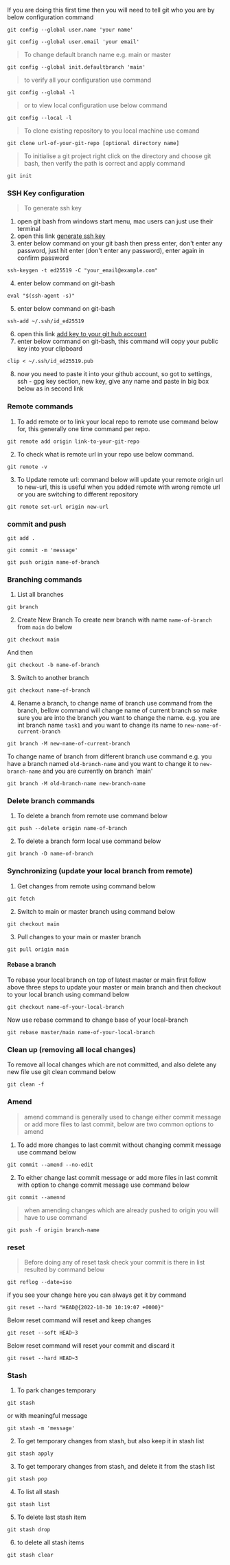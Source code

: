 If you are doing this first time then you will need to tell git who you are by below configuration command
````
git config --global user.name 'your name'
````
````
git config --global user.email 'your email'
````

> To change default branch name e.g. main or master
````
git config --global init.defaultbranch 'main'
```` 
> to verify all your configuration use command
````
git config --global -l
```` 
> or to view local configuration use below command
````
git config --local -l
````

> To clone existing repository to you local machine use comand
````
git clone url-of-your-git-repo [optional directory name]
````

> To initialise a git project right click on the directory and choose git bash, then verify the path is correct and apply command
````
git init
````

### SSH Key configuration
> To generate ssh key
1. open git bash from windows start menu, mac users can just use their terminal
2. open this link [generate ssh key](https://docs.github.com/en/authentication/connecting-to-github-with-ssh/generating-a-new-ssh-key-and-adding-it-to-the-ssh-agent)
3. enter below command on your git bash then press enter, don't enter any password, just hit enter (don't enter any password), enter again in confirm password
````
ssh-keygen -t ed25519 -C "your_email@example.com"
````
4. enter below command on git-bash
````
eval "$(ssh-agent -s)" 
````
5. enter below command on git-bash
````
ssh-add ~/.ssh/id_ed25519
````
6. open this link [add key to your git hub account](https://docs.github.com/en/authentication/connecting-to-github-with-ssh/adding-a-new-ssh-key-to-your-github-account)
7. enter below command on git-bash, this command will copy your public key into your clipboard
````
clip < ~/.ssh/id_ed25519.pub
````
8. now you need to paste it into your github account, so got to settings, ssh - gpg key section, new key, give any name and paste in big box below as in second link
### Remote commands
1. To add remote or to link your local repo to remote use command below for, this generally one time command per repo.
````
git remote add origin link-to-your-git-repo
````
2. To check what is remote url in your repo use below command.
````
git remote -v
````
3. To Update remote url: command below will update your remote origin url to new-url, this is useful when you added remote with wrong remote url or you are switching to different repository
````
git remote set-url origin new-url 
````
### commit and push
````
git add .
````
````
git commit -m 'message'
````
````
git push origin name-of-branch
````
### Branching commands
1. List all branches
````
git branch
````
2. Create New Branch
   To create new branch with name `name-of-branch` from `main` do below
 ````
git checkout main 
 ````
And then
````
git checkout -b name-of-branch
````
3. Switch to another branch
````
git checkout name-of-branch
````
4. Rename a branch, to change name of branch use command from the branch, bellow command will change name of current branch so make sure you are into the branch you want to change the name. e.g. you are int branch name `task1` and you want to change its name to `new-name-of-current-branch`
````
git branch -M new-name-of-current-branch
````
To change name of branch from different branch use command e.g. you have a branch named `old-branch-name` and you want to change it to `new-branch-name` and you are currently on branch `main'
````
git branch -M old-branch-name new-branch-name
````
### Delete branch commands
1. To delete a branch from remote use command below
````
git push --delete origin name-of-branch 
````
2. To delete a branch form local use command below
````
git branch -D name-of-branch
```` 
### Synchronizing (update your local branch from remote)
1. Get changes from remote using command below
````
git fetch
```` 
2. Switch to main or master branch using command below
````
git checkout main 
````
3. Pull changes to your main or master branch
````
git pull origin main
````
#### Rebase a branch
To rebase your local branch on top of latest master or main first follow above three steps to update your master or main branch and then checkout to your local branch using command below
````
git checkout name-of-your-local-branch
````
Now use rebase command to change base of your local-branch
````
git rebase master/main name-of-your-local-branch
````
### Clean up (removing all local changes)
To remove all local changes which are not committed, and also delete any new file use git clean command below
````
git clean -f
````
### Amend
> amend command is generally used to change either commit message or add more files to last commit, below are two common options to amend

1. To add more changes to last commit without changing commit message use command below
````
git commit --amend --no-edit
````

2. To either change last commit message or add more files in last commit with option to change commit message use command below
````
git commit --amennd
````

> when amending changes which are already pushed to origin you will have to use command
````
git push -f origin branch-name
````
### reset
> Before doing any of reset task check your commit is there in list resulted by command below
````
git reflog --date=iso
````
if you see your change here you can always get it by command

````
git reset --hard "HEAD@{2022-10-30 10:19:07 +0000}"
````
Below reset command will reset and keep changes
````
git reset --soft HEAD~3 
````
Below reset command will reset your commit and discard it
````
git reset --hard HEAD~3
```` 
### Stash
1. To park changes temporary
````
git stash
````
or with meaningful message
````
git stash -m 'message'
````
2. To get temporary changes from stash, but also keep it in stash list
````
git stash apply
````
3. To get temporary changes from stash, and delete it from the stash list
````
git stash pop
````
4. To list all stash
````
git stash list
````
5. To delete last stash item
````
git stash drop
````
6. to delete all stash items
````
git stash clear